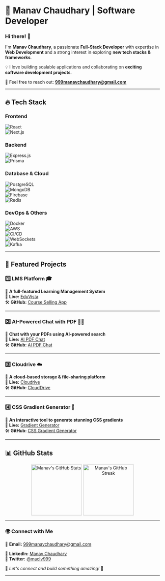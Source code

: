 # 🚀 Manav Chaudhary | Software Developer  

### Hi there! 👋  

I'm **Manav Chaudhary**, a passionate **Full-Stack Developer** with expertise in **Web Development** and a strong interest in exploring **new tech stacks & frameworks**.  

💡 I love building scalable applications and collaborating on **exciting software development projects**.  

📩 Feel free to reach out: **999manavchaudhary@gmail.com**  

---

## 🔥 Tech Stack  

### Frontend  
![React](https://img.shields.io/badge/React-20232A?style=for-the-badge&logo=react&logoColor=61DAFB)  
![Next.js](https://img.shields.io/badge/Next.js-000000?style=for-the-badge&logo=next.js&logoColor=white)  

### Backend  
![Express.js](https://img.shields.io/badge/Express.js-000000?style=for-the-badge&logo=express&logoColor=white)  
![Prisma](https://img.shields.io/badge/Prisma-2D3748?style=for-the-badge&logo=prisma&logoColor=white)  

### Database & Cloud  
![PostgreSQL](https://img.shields.io/badge/PostgreSQL-316192?style=for-the-badge&logo=postgresql&logoColor=white)  
![MongoDB](https://img.shields.io/badge/MongoDB-4EA94B?style=for-the-badge&logo=mongodb&logoColor=white)  
![Firebase](https://img.shields.io/badge/Firebase-ffca28?style=for-the-badge&logo=firebase&logoColor=black)  
![Redis](https://img.shields.io/badge/Redis-DC382D?style=for-the-badge&logo=redis&logoColor=white)  

### DevOps & Others  
![Docker](https://img.shields.io/badge/Docker-2496ED?style=for-the-badge&logo=docker&logoColor=white)  
![AWS](https://img.shields.io/badge/AWS-232F3E?style=for-the-badge&logo=amazonaws&logoColor=white)  
![CI/CD](https://img.shields.io/badge/CI/CD-4285F4?style=for-the-badge&logo=githubactions&logoColor=white)  
![WebSockets](https://img.shields.io/badge/WebSockets-009688?style=for-the-badge&logo=websockets&logoColor=white)  
![Kafka](https://img.shields.io/badge/Apache%20Kafka-231F20?style=for-the-badge&logo=apachekafka&logoColor=white)  

---

## 🌟 Featured Projects  

### 1️⃣ LMS Platform 🎓  
📌 **A full-featured Learning Management System**  
🔗 **Live:** [EduVista](https://eduvista.manavchaudhary.tech/)  
🛠 **GitHub:** [Course Selling App](https://github.com/ManavChaudhary999/Course-Selling-App)  

---

### 2️⃣ AI-Powered Chat with PDF 🤖📜  
📌 **Chat with your PDFs using AI-powered search**  
🔗 **Live:** [AI PDF Chat](https://ai-pdf-chat-nine.vercel.app/)  
🛠 **GitHub:** [AI PDF Chat](https://github.com/ManavChaudhary999/AI-PDF-Chat)  

---

### 3️⃣ Cloudrive ☁️  
📌 **A cloud-based storage & file-sharing platform**  
🔗 **Live:** [Cloudrive](https://cloudrive.manavchaudhary.tech/)  
🛠 **GitHub:** [CloudDrive](https://github.com/ManavChaudhary999/CloudDrive)  

---

### 4️⃣ CSS Gradient Generator 🎨  
📌 **An interactive tool to generate stunning CSS gradients**  
🔗 **Live:** [Gradient Generator](https://css-gradient-generator-999.netlify.app/)  
🛠 **GitHub:** [CSS Gradient Generator](https://github.com/ManavChaudhary999/CSS-Gradient-Generator)  

---

## 📊 GitHub Stats  

<p align="center">  
  <img src="https://github-readme-stats.vercel.app/api?username=ManavChaudhary999&show_icons=true&theme=radical" alt="Manav's GitHub Stats" height="165"/>  
  <img src="https://github-readme-streak-stats.herokuapp.com/?user=ManavChaudhary999&theme=radical" alt="Manav's GitHub Streak" height="165"/>  
</p>  

---

### 🌍 Connect with Me  

💌 **Email:** [999manavchaudhary@gmail.com](mailto:999manavchaudhary@gmail.com)  

🔗 **LinkedIn:** [Manav Chaudhary](www.linkedin.com/in/manav-chaudhary-829909333)  
🔗 **Twitter:** [@maclv999](https://x.com/maclv999)

💙 _Let's connect and build something amazing!_ 🚀  

---
